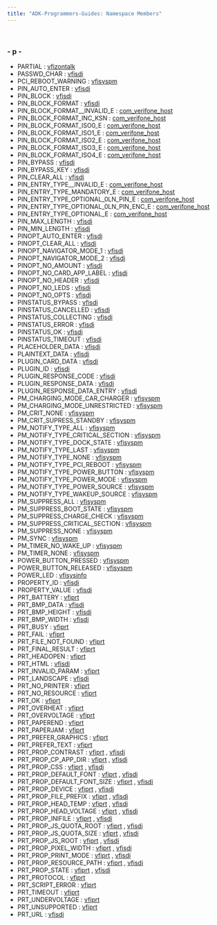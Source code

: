 ```yaml
---
title: "ADK-Programmers-Guides: Namespace Members"
---
```


 

### - p -

- PARTIAL : <a href="namespacevfizontalk.md#a56f38ce1d91b5263d2ca5af8d537d696a34d1361202d8c9652ed81b53cda15159">vfizontalk</a>
- PASSWD_CHAR : <a href="namespacevfisdi.md#ac9842112c341daedac40f79bbfdd65a4ab99e60bf2155a3fa4aff94985bc7a6cf">vfisdi</a>
- PCI_REBOOT_WARNING : <a href="namespacevfisyspm.md#a40ea12a9b19b561cd7403fc1362c49d0a1a4d75cb3d28ed562ea1860f99b74656">vfisyspm</a>
- PIN_AUTO_ENTER : <a href="namespacevfisdi.md#ac9842112c341daedac40f79bbfdd65a4a7f04cb928a82a8579c2dd9fa0eaf86ae">vfisdi</a>
- PIN_BLOCK : <a href="namespacevfisdi.md#ac9842112c341daedac40f79bbfdd65a4ac8a556bbb029dfe8ee2417857d31a8d0">vfisdi</a>
- PIN_BLOCK_FORMAT : <a href="namespacevfisdi.md#ac9842112c341daedac40f79bbfdd65a4aa7d4b1ee681f6d8b132140213606e717">vfisdi</a>
- PIN_BLOCK_FORMAT\_\_INVALID_E : <a href="namespacecom__verifone__host.md#a9187fdfc7bd10fdf9a04181929e41693a41c2fe8ecd7de50f286582a2ae6b6fd1">com_verifone_host</a>
- PIN_BLOCK_FORMAT_INC_KSN : <a href="namespacecom__verifone__host.md#a9187fdfc7bd10fdf9a04181929e41693a8ef7b1bf8a286ab7cea7649a1d017761">com_verifone_host</a>
- PIN_BLOCK_FORMAT_ISO0_E : <a href="namespacecom__verifone__host.md#a9187fdfc7bd10fdf9a04181929e41693aca37b0bbb503fcbbc83126484c7c53dc">com_verifone_host</a>
- PIN_BLOCK_FORMAT_ISO1_E : <a href="namespacecom__verifone__host.md#a9187fdfc7bd10fdf9a04181929e41693ab26b2fa22fd9c7ccff77d51adf9fefea">com_verifone_host</a>
- PIN_BLOCK_FORMAT_ISO2_E : <a href="namespacecom__verifone__host.md#a9187fdfc7bd10fdf9a04181929e41693aba22b80e572de9064a7811fb10ddb1e2">com_verifone_host</a>
- PIN_BLOCK_FORMAT_ISO3_E : <a href="namespacecom__verifone__host.md#a9187fdfc7bd10fdf9a04181929e41693ac81a724b79ab82756da6d67b14788514">com_verifone_host</a>
- PIN_BLOCK_FORMAT_ISO4_E : <a href="namespacecom__verifone__host.md#a9187fdfc7bd10fdf9a04181929e41693a70c003f1b46a252064fcfe374ab67869">com_verifone_host</a>
- PIN_BYPASS : <a href="namespacevfisdi.md#ac9842112c341daedac40f79bbfdd65a4af9c26acd61c163a95c535415ecdd4efc">vfisdi</a>
- PIN_BYPASS_KEY : <a href="namespacevfisdi.md#ac9842112c341daedac40f79bbfdd65a4aaaac70b8e588506b61e017dd7efac255">vfisdi</a>
- PIN_CLEAR_ALL : <a href="namespacevfisdi.md#ac9842112c341daedac40f79bbfdd65a4aee73aa0b7b34447a0981c6713f12b282">vfisdi</a>
- PIN_ENTRY_TYPE\_\_INVALID_E : <a href="namespacecom__verifone__host.md#a112cf2dddd5a504da9cb646fe6df856aa0fd0290ee4f049554b606088884a5d9c">com_verifone_host</a>
- PIN_ENTRY_TYPE_MANDATORY_E : <a href="namespacecom__verifone__host.md#a112cf2dddd5a504da9cb646fe6df856aa218934142930b6e0876c1a83decae7dc">com_verifone_host</a>
- PIN_ENTRY_TYPE_OPTIONAL_0LN_PIN_E : <a href="namespacecom__verifone__host.md#a112cf2dddd5a504da9cb646fe6df856aa84e4eca8cdc0cd40e317c9f8922511a7">com_verifone_host</a>
- PIN_ENTRY_TYPE_OPTIONAL_0LN_PIN_ENC_E : <a href="namespacecom__verifone__host.md#a112cf2dddd5a504da9cb646fe6df856aa1c92c3e6fa01b594ae2b086c3eb4a63f">com_verifone_host</a>
- PIN_ENTRY_TYPE_OPTIONAL_E : <a href="namespacecom__verifone__host.md#a112cf2dddd5a504da9cb646fe6df856aa81532cd64d5490e643b13b8b4cd46714">com_verifone_host</a>
- PIN_MAX_LENGTH : <a href="namespacevfisdi.md#ac9842112c341daedac40f79bbfdd65a4a9d34ca5c59ce6b2617c326c493d52c24">vfisdi</a>
- PIN_MIN_LENGTH : <a href="namespacevfisdi.md#ac9842112c341daedac40f79bbfdd65a4ad38c61cab51be5898b912fb98b69328f">vfisdi</a>
- PINOPT_AUTO_ENTER : <a href="namespacevfisdi.md#a453c6f44da2d1cbb38f75bfca71f8911af7a58a0c216444c3d8a0c0ccc7a49279">vfisdi</a>
- PINOPT_CLEAR_ALL : <a href="namespacevfisdi.md#a453c6f44da2d1cbb38f75bfca71f8911a1636e2e06ce7e825e9a6636cd7cb3571">vfisdi</a>
- PINOPT_NAVIGATOR_MODE_1 : <a href="namespacevfisdi.md#a453c6f44da2d1cbb38f75bfca71f8911a967011a38771cc1ea0c5e922f8ae3bcf">vfisdi</a>
- PINOPT_NAVIGATOR_MODE_2 : <a href="namespacevfisdi.md#a453c6f44da2d1cbb38f75bfca71f8911a6306eb4cd65e88f66f8411f8767ffd0d">vfisdi</a>
- PINOPT_NO_AMOUNT : <a href="namespacevfisdi.md#a453c6f44da2d1cbb38f75bfca71f8911a7a5161c5e0e991fb6d9cfd817743ed5f">vfisdi</a>
- PINOPT_NO_CARD_APP_LABEL : <a href="namespacevfisdi.md#a453c6f44da2d1cbb38f75bfca71f8911abe60f435df69aae845b37dd1ccb54d2d">vfisdi</a>
- PINOPT_NO_HEADER : <a href="namespacevfisdi.md#a453c6f44da2d1cbb38f75bfca71f8911ad8584ac5e27a4e91ac9b24d3ded75a0d">vfisdi</a>
- PINOPT_NO_LEDS : <a href="namespacevfisdi.md#a453c6f44da2d1cbb38f75bfca71f8911a9aba3b36b306704ce36fd28ea4da2b8e">vfisdi</a>
- PINOPT_NO_OPTS : <a href="namespacevfisdi.md#a453c6f44da2d1cbb38f75bfca71f8911a948a158ed4d37ae06367f44b838006bc">vfisdi</a>
- PINSTATUS_BYPASS : <a href="namespacevfisdi.md#a7cb4a518b7083f951a212048cbf2db08a7757cb97e5459fcd85099b616a94f326">vfisdi</a>
- PINSTATUS_CANCELLED : <a href="namespacevfisdi.md#a7cb4a518b7083f951a212048cbf2db08a92531037fbe3e508eca2de2671b1ed7a">vfisdi</a>
- PINSTATUS_COLLECTING : <a href="namespacevfisdi.md#a7cb4a518b7083f951a212048cbf2db08af3771c7ce40c34192974f2bf9acb4b00">vfisdi</a>
- PINSTATUS_ERROR : <a href="namespacevfisdi.md#a7cb4a518b7083f951a212048cbf2db08a82a1d666e034a13e13eeb61bf1fc04f1">vfisdi</a>
- PINSTATUS_OK : <a href="namespacevfisdi.md#a7cb4a518b7083f951a212048cbf2db08a9aae52642b88a3bee5a93e190a726a00">vfisdi</a>
- PINSTATUS_TIMEOUT : <a href="namespacevfisdi.md#a7cb4a518b7083f951a212048cbf2db08ab3448882213b99b85f1c0d4d58165d47">vfisdi</a>
- PLACEHOLDER_DATA : <a href="namespacevfisdi.md#ac9842112c341daedac40f79bbfdd65a4a072c79533a992196808e63f0a0a17b61">vfisdi</a>
- PLAINTEXT_DATA : <a href="namespacevfisdi.md#ac9842112c341daedac40f79bbfdd65a4a0bcaff7761a8ab65bf532b602ddaecc9">vfisdi</a>
- PLUGIN_CARD_DATA : <a href="namespacevfisdi.md#ac9842112c341daedac40f79bbfdd65a4a4458dd15687446dfe971ea395fdf1ecb">vfisdi</a>
- PLUGIN_ID : <a href="namespacevfisdi.md#ac9842112c341daedac40f79bbfdd65a4a412412e44047dfd506df30a707db5e5c">vfisdi</a>
- PLUGIN_RESPONSE_CODE : <a href="namespacevfisdi.md#ac9842112c341daedac40f79bbfdd65a4a1e7d7136f266a3930c620ad00efb270c">vfisdi</a>
- PLUGIN_RESPONSE_DATA : <a href="namespacevfisdi.md#ac9842112c341daedac40f79bbfdd65a4a1926e9a51b107b621d1fae8e76d7bad3">vfisdi</a>
- PLUGIN_RESPONSE_DATA_ENTRY : <a href="namespacevfisdi.md#ac9842112c341daedac40f79bbfdd65a4ab1f4208801c92fc972f3ce9371ac431b">vfisdi</a>
- PM_CHARGING_MODE_CAR_CHARGER : <a href="namespacevfisyspm.md#a52110948b0aa4715d6ff642d1cb32889a3a5b3f8570d5f3ecc68f9d1e8e5b60c2">vfisyspm</a>
- PM_CHARGING_MODE_UNRESTRICTED : <a href="namespacevfisyspm.md#a52110948b0aa4715d6ff642d1cb32889a7a56935fb216076f3a7351bb9499e28a">vfisyspm</a>
- PM_CRIT_NONE : <a href="namespacevfisyspm.md#ad9757c6641d1ed2c0a5d438d08ce9cc0aef329a468a5a095f29d727afe39c6688">vfisyspm</a>
- PM_CRIT_SUPRESS_STANDBY : <a href="namespacevfisyspm.md#ad9757c6641d1ed2c0a5d438d08ce9cc0a8d83189d664475c36ee3d24ad77d42c2">vfisyspm</a>
- PM_NOTIFY_TYPE_ALL : <a href="namespacevfisyspm.md#a12f0755f1d6c6a1c2116fd1d626a36b2a8272e895ac429bfa5b91c9072dadd3be">vfisyspm</a>
- PM_NOTIFY_TYPE_CRITICAL_SECTION : <a href="namespacevfisyspm.md#a12f0755f1d6c6a1c2116fd1d626a36b2aa9f7173f2dde2bb8143be3ea6bd81c48">vfisyspm</a>
- PM_NOTIFY_TYPE_DOCK_STATE : <a href="namespacevfisyspm.md#a12f0755f1d6c6a1c2116fd1d626a36b2ae25a95a629bf2261792e8f60443dffc4">vfisyspm</a>
- PM_NOTIFY_TYPE_LAST : <a href="namespacevfisyspm.md#a12f0755f1d6c6a1c2116fd1d626a36b2ad6dbc231cf759ee58601f51109a3884f">vfisyspm</a>
- PM_NOTIFY_TYPE_NONE : <a href="namespacevfisyspm.md#a12f0755f1d6c6a1c2116fd1d626a36b2adda9d4b8e95861b3e009c221bc97754f">vfisyspm</a>
- PM_NOTIFY_TYPE_PCI_REBOOT : <a href="namespacevfisyspm.md#a12f0755f1d6c6a1c2116fd1d626a36b2ac5632f655bdad9187cb90e2dc913631b">vfisyspm</a>
- PM_NOTIFY_TYPE_POWER_BUTTON : <a href="namespacevfisyspm.md#a12f0755f1d6c6a1c2116fd1d626a36b2a332097eb37859446377282c0db9f7498">vfisyspm</a>
- PM_NOTIFY_TYPE_POWER_MODE : <a href="namespacevfisyspm.md#a12f0755f1d6c6a1c2116fd1d626a36b2a876d631d9f439725cdd318d9617a2be1">vfisyspm</a>
- PM_NOTIFY_TYPE_POWER_SOURCE : <a href="namespacevfisyspm.md#a12f0755f1d6c6a1c2116fd1d626a36b2aa6e6275051c9866a3b16ff4ad5501527">vfisyspm</a>
- PM_NOTIFY_TYPE_WAKEUP_SOURCE : <a href="namespacevfisyspm.md#a12f0755f1d6c6a1c2116fd1d626a36b2afdedc13a10a78a4325571e6824660dbb">vfisyspm</a>
- PM_SUPPRESS_ALL : <a href="namespacevfisyspm.md#adffb93f77c4d1190fd7dc0397335b9a2a1fe1ad21e4f33534364cdd0e734c8b8c">vfisyspm</a>
- PM_SUPPRESS_BOOT_STATE : <a href="namespacevfisyspm.md#adffb93f77c4d1190fd7dc0397335b9a2aef52bc9676bca049c63d78e740e2af1a">vfisyspm</a>
- PM_SUPPRESS_CHARGE_CHECK : <a href="namespacevfisyspm.md#adffb93f77c4d1190fd7dc0397335b9a2a8246a65429e400d532e58b754c3bf3f5">vfisyspm</a>
- PM_SUPPRESS_CRITICAL_SECTION : <a href="namespacevfisyspm.md#adffb93f77c4d1190fd7dc0397335b9a2ae5fa433f19e5c699e0a72e6ff3dae351">vfisyspm</a>
- PM_SUPPRESS_NONE : <a href="namespacevfisyspm.md#adffb93f77c4d1190fd7dc0397335b9a2a2fcfcf79a2dbb05ff302c1d3a50ffce5">vfisyspm</a>
- PM_SYNC : <a href="namespacevfisyspm.md#adffb93f77c4d1190fd7dc0397335b9a2ad00ca996a01fdcdb456857eba2a8a054">vfisyspm</a>
- PM_TIMER_NO_WAKE_UP : <a href="namespacevfisyspm.md#a8bf72e0a67065ff830248d4f950bccf8abab523c0bf88d83b778c7a55bd7adfcf">vfisyspm</a>
- PM_TIMER_NONE : <a href="namespacevfisyspm.md#a8bf72e0a67065ff830248d4f950bccf8a579aa4923fc0124b6528dc730181626b">vfisyspm</a>
- POWER_BUTTON_PRESSED : <a href="namespacevfisyspm.md#a40ea12a9b19b561cd7403fc1362c49d0a133bafcf1854e4513b813726d6cf5bff">vfisyspm</a>
- POWER_BUTTON_RELEASED : <a href="namespacevfisyspm.md#a40ea12a9b19b561cd7403fc1362c49d0a6cfca8e555b914a5b68498fb9d52a589">vfisyspm</a>
- POWER_LED : <a href="namespacevfisysinfo.md#ab6831a7d06c0a2bc69f9b024f6445a80a4354634783e550e45e8c1c3de0fe7799">vfisysinfo</a>
- PROPERTY_ID : <a href="namespacevfisdi.md#ac9842112c341daedac40f79bbfdd65a4acff7a0c9fdd507d6df1beaad3ecf4250">vfisdi</a>
- PROPERTY_VALUE : <a href="namespacevfisdi.md#ac9842112c341daedac40f79bbfdd65a4a0e42a5d423fe247d531aebae07ad828a">vfisdi</a>
- PRT_BATTERY : <a href="namespacevfiprt.md#aabb64aaac27500bf4b3b419feff87361a51b6df7a298542d249f367a54894cd9d">vfiprt</a>
- PRT_BMP_DATA : <a href="namespacevfisdi.md#ac9842112c341daedac40f79bbfdd65a4af9c3e85a1cd0cae0037818165c7e0a1a">vfisdi</a>
- PRT_BMP_HEIGHT : <a href="namespacevfisdi.md#ac9842112c341daedac40f79bbfdd65a4abfd4fde02bf14958277d344aef0dfae9">vfisdi</a>
- PRT_BMP_WIDTH : <a href="namespacevfisdi.md#ac9842112c341daedac40f79bbfdd65a4a013f3021efb4fe384a78c20e562d1dc6">vfisdi</a>
- PRT_BUSY : <a href="namespacevfiprt.md#aabb64aaac27500bf4b3b419feff87361a8de6b77dc9ed09b215c1999c7e2ba06b">vfiprt</a>
- PRT_FAIL : <a href="namespacevfiprt.md#aabb64aaac27500bf4b3b419feff87361ae4bf0cf9fc2178e4bab2ee0ddfbb1cbc">vfiprt</a>
- PRT_FILE_NOT_FOUND : <a href="namespacevfiprt.md#aabb64aaac27500bf4b3b419feff87361ae7f67c7703e39bd2a4a798ef85e27486">vfiprt</a>
- PRT_FINAL_RESULT : <a href="namespacevfiprt.md#aabb64aaac27500bf4b3b419feff87361a4c222cd1b09ce981bbaffbf59ebe4448">vfiprt</a>
- PRT_HEADOPEN : <a href="namespacevfiprt.md#aabb64aaac27500bf4b3b419feff87361ad9c03d6e1ea575ed6f996d945d83a945">vfiprt</a>
- PRT_HTML : <a href="namespacevfisdi.md#ac9842112c341daedac40f79bbfdd65a4aee5ce514f7cf783dfe90de55833d650b">vfisdi</a>
- PRT_INVALID_PARAM : <a href="namespacevfiprt.md#aabb64aaac27500bf4b3b419feff87361a2f640a533852c2707eea294cb3933f9f">vfiprt</a>
- PRT_LANDSCAPE : <a href="namespacevfisdi.md#ac9842112c341daedac40f79bbfdd65a4afc836f791bcc419be4780c597827ec61">vfisdi</a>
- PRT_NO_PRINTER : <a href="namespacevfiprt.md#aabb64aaac27500bf4b3b419feff87361a7e51c5aeff1f987d71f6fe16119f026a">vfiprt</a>
- PRT_NO_RESOURCE : <a href="namespacevfiprt.md#aabb64aaac27500bf4b3b419feff87361a85a47068700f032f8d72becd0aa2eb74">vfiprt</a>
- PRT_OK : <a href="namespacevfiprt.md#aabb64aaac27500bf4b3b419feff87361af2ad9f75739b523e78df0375ad38a546">vfiprt</a>
- PRT_OVERHEAT : <a href="namespacevfiprt.md#aabb64aaac27500bf4b3b419feff87361a429988d9a2c4de64c091c963c53de39f">vfiprt</a>
- PRT_OVERVOLTAGE : <a href="namespacevfiprt.md#aabb64aaac27500bf4b3b419feff87361a41e79c4dbe0869fdf53de2ac223a6c55">vfiprt</a>
- PRT_PAPEREND : <a href="namespacevfiprt.md#aabb64aaac27500bf4b3b419feff87361a800ccbd12989598a0bfd6aa12141776c">vfiprt</a>
- PRT_PAPERJAM : <a href="namespacevfiprt.md#aabb64aaac27500bf4b3b419feff87361a97c7d651a078ac337e76812e2c065ee8">vfiprt</a>
- PRT_PREFER_GRAPHICS : <a href="namespacevfiprt.md#aee9be45580d5cde27d2a82b09fe3c601a2f0f079bd5a47252c0a92a2815571c9e">vfiprt</a>
- PRT_PREFER_TEXT : <a href="namespacevfiprt.md#aee9be45580d5cde27d2a82b09fe3c601aac04ca493dd2c33ce7f7f002512f6adf">vfiprt</a>
- PRT_PROP_CONTRAST : <a href="namespacevfiprt.md#a5616550e7b7e340d3e599ba1aece137eae1a48bed741d94116f0de8ac98ee1467">vfiprt</a> , <a href="namespacevfisdi.md#a5616550e7b7e340d3e599ba1aece137eae1a48bed741d94116f0de8ac98ee1467">vfisdi</a>
- PRT_PROP_CP_APP_DIR : <a href="namespacevfiprt.md#a063ad187f3b6a77eca82feb4065ed489aa245985ba6ce25fee7880af2238928af">vfiprt</a> , <a href="namespacevfisdi.md#a063ad187f3b6a77eca82feb4065ed489aa245985ba6ce25fee7880af2238928af">vfisdi</a>
- PRT_PROP_CSS : <a href="namespacevfiprt.md#a063ad187f3b6a77eca82feb4065ed489ab737a13ee98ce5fd500b427ba5d8cf67">vfiprt</a> , <a href="namespacevfisdi.md#a063ad187f3b6a77eca82feb4065ed489ab737a13ee98ce5fd500b427ba5d8cf67">vfisdi</a>
- PRT_PROP_DEFAULT_FONT : <a href="namespacevfiprt.md#a063ad187f3b6a77eca82feb4065ed489a2e165b58fb4bf74d7629a586dc5f5ae7">vfiprt</a> , <a href="namespacevfisdi.md#a063ad187f3b6a77eca82feb4065ed489a2e165b58fb4bf74d7629a586dc5f5ae7">vfisdi</a>
- PRT_PROP_DEFAULT_FONT_SIZE : <a href="namespacevfiprt.md#a5616550e7b7e340d3e599ba1aece137ea84903dc1a82acf8fa15799764fd4fec9">vfiprt</a> , <a href="namespacevfisdi.md#a5616550e7b7e340d3e599ba1aece137ea84903dc1a82acf8fa15799764fd4fec9">vfisdi</a>
- PRT_PROP_DEVICE : <a href="namespacevfiprt.md#a063ad187f3b6a77eca82feb4065ed489a05cea7e1ceff37cacb88af05a96c7fad">vfiprt</a> , <a href="namespacevfisdi.md#a063ad187f3b6a77eca82feb4065ed489a05cea7e1ceff37cacb88af05a96c7fad">vfisdi</a>
- PRT_PROP_FILE_PREFIX : <a href="namespacevfiprt.md#a063ad187f3b6a77eca82feb4065ed489a3d1b36a7accd9f3c505b5754387e9106">vfiprt</a> , <a href="namespacevfisdi.md#a063ad187f3b6a77eca82feb4065ed489a3d1b36a7accd9f3c505b5754387e9106">vfisdi</a>
- PRT_PROP_HEAD_TEMP : <a href="namespacevfiprt.md#a5616550e7b7e340d3e599ba1aece137ea2ec3622f20fade62b56f6a4e70700f67">vfiprt</a> , <a href="namespacevfisdi.md#a5616550e7b7e340d3e599ba1aece137ea2ec3622f20fade62b56f6a4e70700f67">vfisdi</a>
- PRT_PROP_HEAD_VOLTAGE : <a href="namespacevfiprt.md#a5616550e7b7e340d3e599ba1aece137ea831996db2dee9c1379d132faebfc5265">vfiprt</a> , <a href="namespacevfisdi.md#a5616550e7b7e340d3e599ba1aece137ea831996db2dee9c1379d132faebfc5265">vfisdi</a>
- PRT_PROP_INIFILE : <a href="namespacevfiprt.md#a063ad187f3b6a77eca82feb4065ed489a2ed0ec6d59747c0dc048457a4a34e1c8">vfiprt</a> , <a href="namespacevfisdi.md#a063ad187f3b6a77eca82feb4065ed489a2ed0ec6d59747c0dc048457a4a34e1c8">vfisdi</a>
- PRT_PROP_JS_QUOTA_ROOT : <a href="namespacevfiprt.md#a063ad187f3b6a77eca82feb4065ed489a2a431689e041726a97f3fe918ca741f8">vfiprt</a> , <a href="namespacevfisdi.md#a063ad187f3b6a77eca82feb4065ed489a2a431689e041726a97f3fe918ca741f8">vfisdi</a>
- PRT_PROP_JS_QUOTA_SIZE : <a href="namespacevfiprt.md#a5616550e7b7e340d3e599ba1aece137ead9e51751423f88f62d12e2ca667952cf">vfiprt</a> , <a href="namespacevfisdi.md#a5616550e7b7e340d3e599ba1aece137ead9e51751423f88f62d12e2ca667952cf">vfisdi</a>
- PRT_PROP_JS_ROOT : <a href="namespacevfiprt.md#a063ad187f3b6a77eca82feb4065ed489a5f0e296615e2361384076a4ade07019a">vfiprt</a> , <a href="namespacevfisdi.md#a063ad187f3b6a77eca82feb4065ed489a5f0e296615e2361384076a4ade07019a">vfisdi</a>
- PRT_PROP_PIXEL_WIDTH : <a href="namespacevfiprt.md#a5616550e7b7e340d3e599ba1aece137ea9f148531a2103e693f187c9ef9e4900a">vfiprt</a> , <a href="namespacevfisdi.md#a5616550e7b7e340d3e599ba1aece137ea9f148531a2103e693f187c9ef9e4900a">vfisdi</a>
- PRT_PROP_PRINT_MODE : <a href="namespacevfiprt.md#a5616550e7b7e340d3e599ba1aece137ea892e6822d26fbab553e7bc00c16c45f6">vfiprt</a> , <a href="namespacevfisdi.md#a5616550e7b7e340d3e599ba1aece137ea892e6822d26fbab553e7bc00c16c45f6">vfisdi</a>
- PRT_PROP_RESOURCE_PATH : <a href="namespacevfiprt.md#a063ad187f3b6a77eca82feb4065ed489a9e3541d8c5a98671d1e726b0a1d8c761">vfiprt</a> , <a href="namespacevfisdi.md#a063ad187f3b6a77eca82feb4065ed489a9e3541d8c5a98671d1e726b0a1d8c761">vfisdi</a>
- PRT_PROP_STATE : <a href="namespacevfiprt.md#a5616550e7b7e340d3e599ba1aece137eaba9ed34792864ba187e6f566646c332c">vfiprt</a> , <a href="namespacevfisdi.md#a5616550e7b7e340d3e599ba1aece137eaba9ed34792864ba187e6f566646c332c">vfisdi</a>
- PRT_PROTOCOL : <a href="namespacevfiprt.md#aabb64aaac27500bf4b3b419feff87361ae4cc3e5e3cf9534c40aa61aeeb782c36">vfiprt</a>
- PRT_SCRIPT_ERROR : <a href="namespacevfiprt.md#aabb64aaac27500bf4b3b419feff87361aac2c7fd5e450078cf3bb9758edc78814">vfiprt</a>
- PRT_TIMEOUT : <a href="namespacevfiprt.md#aabb64aaac27500bf4b3b419feff87361a39eb412b95f0ff2a5a14b6eaadd8d4d3">vfiprt</a>
- PRT_UNDERVOLTAGE : <a href="namespacevfiprt.md#aabb64aaac27500bf4b3b419feff87361a4b5ae5a3826908d62ba457037a20f78d">vfiprt</a>
- PRT_UNSUPPORTED : <a href="namespacevfiprt.md#aabb64aaac27500bf4b3b419feff87361a297f389a033f12741f24a0f347095d24">vfiprt</a>
- PRT_URL : <a href="namespacevfisdi.md#ac9842112c341daedac40f79bbfdd65a4a9545d5313f902c78ef7ad33f5bc57df4">vfisdi</a>
